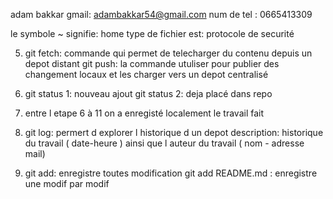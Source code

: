 adam bakkar
gmail: adambakkar54@gmail.com
num de tel : 0665413309
 
le symbole ~ signifie: home
type de fichier est: protocole de securité               
 
5) git fetch: commande qui permet de telecharger du contenu depuis un depot distant 
   git push: la commande utuliser pour publier des changement locaux et les charger vers un depot centralisé
 
9) git status 1: nouveau ajout
git status 2: deja placé dans repo
 
12) entre l etape 6 à 11 on a enregisté localement le travail fait

13) git log: permert d explorer l historique d un depot 
   description: historique du travail ( date-heure )
              ainsi que l auteur du travail ( nom - adresse mail)

19) git add: enregistre toutes modification 
    git add README.md : enregistre une modif par modif





